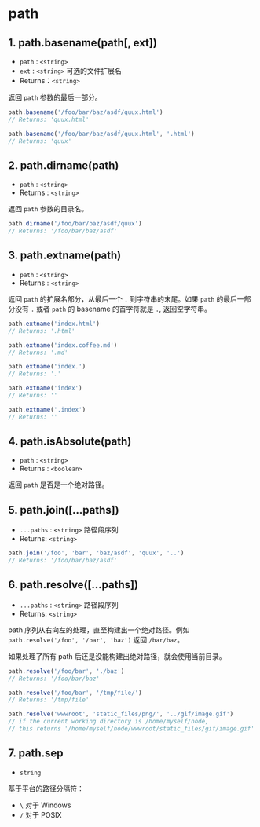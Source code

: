 # path

## 1. path.basename(path[, ext])

+ `path` : `<string>`
+ `ext` : `<string>` 可选的文件扩展名
+ Returns：`<string>`

返回 `path` 参数的最后一部分。  

```javascript
path.basename('/foo/bar/baz/asdf/quux.html')
// Returns: 'quux.html'

path.basename('/foo/bar/baz/asdf/quux.html', '.html')
// Returns: 'quux'
```


## 2. path.dirname(path)

+ `path` : `<string>`
+ Returns : `<string>`

返回 `path` 参数的目录名。  

```javascript
path.dirname('/foo/bar/baz/asdf/quux')
// Returns: '/foo/bar/baz/asdf'
```  


## 3. path.extname(path)

+ `path` : `<string>`
+ Returns : `<string>`  

返回 `path` 的扩展名部分，从最后一个 `.` 到字符串的末尾。如果 `path` 的最后一部分没有 `.` 或者 `path` 的 basename 的首字符就是 `.`,
返回空字符串。    

```javascript
path.extname('index.html')
// Returns: '.html'

path.extname('index.coffee.md')
// Returns: '.md'

path.extname('index.')
// Returns: '.'

path.extname('index')
// Returns: ''

path.extname('.index')
// Returns: ''
```  


## 4. path.isAbsolute(path)

+ `path` : `<string>`
+ Returns : `<boolean>`  

返回 `path` 是否是一个绝对路径。  


## 5. path.join([...paths])

+ `...paths` : `<string>` 路径段序列
+ Returns: `<string>`

```javascript
path.join('/foo', 'bar', 'baz/asdf', 'quux', '..')
// Returns: '/foo/bar/baz/asdf'
```  


## 6. path.resolve([...paths])

+ `...paths` : `<string>` 路径段序列
+ Returns: `<string>`

path 序列从右向左的处理，直至构建出一个绝对路径。例如 `path.resolve('/foo', '/bar', 'baz')` 返回 `/bar/baz`。  

如果处理了所有 path 后还是没能构建出绝对路径，就会使用当前目录。  

```javascript
path.resolve('/foo/bar', './baz')
// Returns: '/foo/bar/baz'

path.resolve('/foo/bar', '/tmp/file/')
// Returns: '/tmp/file'

path.resolve('wwwroot', 'static_files/png/', '../gif/image.gif')
// if the current working directory is /home/myself/node,
// this returns '/home/myself/node/wwwroot/static_files/gif/image.gif'
```

## 7. path.sep

+ `string`

基于平台的路径分隔符：  

+ `\` 对于 Windows
+ `/` 对于 POSIX  
